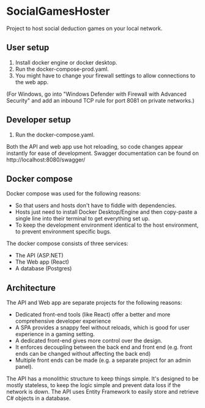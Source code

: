 # SocialGamesHoster
Project to host social deduction games on your local network.

## User setup
1. Install docker engine or docker desktop.
2. Run the docker-compose-prod.yaml.
3. You might have to change your firewall settings to allow connections to the web app.

(For Windows, go into "Windows Defender with Firewall with Advanced Security" and 
add an inbound TCP rule for port 8081 on private networks.)

## Developer setup
1. Run the docker-compose.yaml.

Both the API and web app use hot reloading, so code changes appear instantly for ease of development.
Swagger documentation can be found on http://localhost:8080/swagger/

## Docker compose
Docker compose was used for the following reasons:
- So that users and hosts don't have to fiddle with dependencies.
- Hosts just need to install Docker Desktop/Engine and then copy-paste a single line into their terminal to get everything set up.
- To keep the development environment identical to the host environment, to prevent environment specific bugs.

The docker compose consists of three services:
- The API (ASP.NET)
- The Web app (React)
- A database (Postgres)

## Architecture
The API and Web app are separate projects for the following reasons:
- Dedicated front-end tools (like React) offer a better and more comprehensive developer experience
- A SPA provides a snappy feel without reloads, which is good for user experience in a gaming setting.
- A dedicated front-end gives more control over the design.
- It enforces decoupling between the back end and front end (e.g. front ends can be changed without affecting the back end)
- Multiple front ends can be made (e.g. a separate project for an admin panel).

The API has a monolithic structure to keep things simple. It's designed to be mostly stateless, to keep the logic simple 
and prevent data loss if the network is down.
The API uses Entity Framework to easily store and retrieve C# objects in a database.
